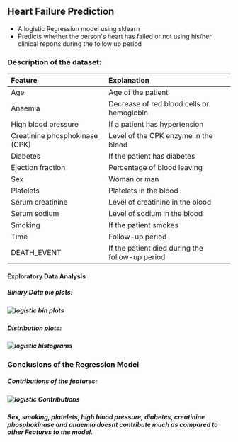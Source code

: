 ## Heart Failure Prediction
- A logistic Regression model using sklearn 
- Predicts whether the person's heart has failed or not using his/her clinical reports during the follow up period
### Description of the dataset:
| Feature                       |  Explanation                                    |
|:------------------------------|:------------------------------------------------|
| Age                           | Age of the patient                              | 
| Anaemia                       | Decrease of red blood cells or hemoglobin       | 
| High blood pressure           | If a patient has hypertension                   | 
| Creatinine phosphokinase (CPK)| Level of the CPK enzyme in the blood            | 
| Diabetes                      | If the patient has diabetes                     | 
| Ejection fraction             | Percentage of blood leaving                     | 
| Sex                           | Woman or man                                    | 
| Platelets                     | Platelets in the blood                          | 
| Serum creatinine              | Level of creatinine in the blood                | 
| Serum sodium                  | Level of sodium in the blood                    | 
| Smoking                       | If the patient smokes                           | 
| Time                          | Follow-up period                                | 
| DEATH_EVENT                   | If the patient died during the follow-up period | 
#### Exploratory Data Analysis
##### Binary Data pie plots:
##### ![logistic bin plots](https://user-images.githubusercontent.com/86224563/133209520-e2b15993-a5fc-4496-9ce9-0492d551f4a9.PNG)
##### Distribution plots:
##### ![logistic histograms](https://user-images.githubusercontent.com/86224563/133210905-168120ef-8efa-4b9e-870d-5dc23d6751bf.png)
### Conclusions of the Regression Model
##### Contributions of the features:
##### ![logistic Contributions](https://user-images.githubusercontent.com/86224563/133209750-3ef6ffab-20d1-4a9f-89ea-8e72c75a61f5.PNG)
##### Sex, smoking, platelets, high blood pressure, diabetes, creatinine phosphokinase and anaemia doesnt contribute much as compared to other Features to the model.
